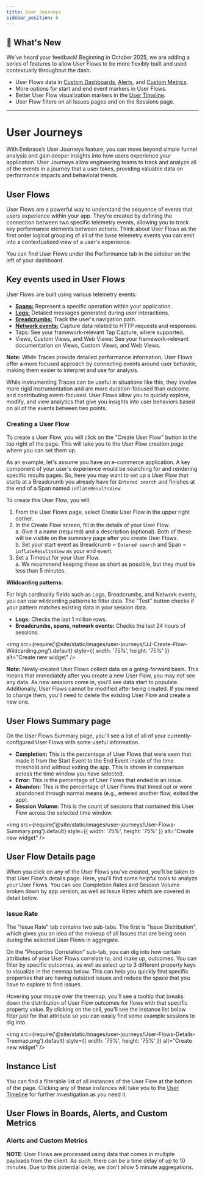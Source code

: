 ```yaml
---
title: User Journeys
sidebar_position: 6
---
```


## :tada: What's New

We've heard your feedback! Beginning in October 2025, we are adding a series of features to allow User Flows to be more flexibly built and used contextually throughout the dash.

- User Flows data in [Custom Dashboards](/product/boards/custom-dashboards.md), [Alerts](/product/alerting.md), and [Custom Metrics](/custom-metrics-api/getting-started.md).
- More options for start and end event markers in User Flows.
- Better User Flow visualization markers in the [User Timeline](/product/sessions/user-timeline.md).
- User Flow filters on all Issues pages and on the Sessions page.

---

# User Journeys

With Embrace’s User Journeys feature, you can move beyond simple funnel analysis and gain deeper insights into how users experience your application. User Journeys allow engineering teams to track and analyze all of the events in a journey that a user takes, providing valuable data on performance impacts and behavioral trends.

## User Flows

User Flows are a powerful way to understand the sequence of events that users experience within your app. They’re created by defining the connection between two specific telemetry events, allowing you to track key performance elements between actions. Think about User Flows as the first order logical grouping of all of the base telemetry events you can emit into a contextualized view of a user's experience.

You can find User Flows under the Performance tab in the sidebar on the left of your dashboard.

## Key events used in User Flows

User Flows are built using various telemetry events:

- [**Spans:**](/product/traces/technical-details) Represent a specific operation within your application.
- [**Logs:**](/product/logs/) Detailed messages generated during user interactions.
- [**Breadcrumbs:**](/android/features/breadcrumbs) Track the user's navigation path.
- [**Network events:**](/product/network/network-monitoring/) Capture data related to HTTP requests and responses.
- Taps: See your framework-relevant Tap Capture, where supported.
- Views, Custom Views, and Web Views: See your framework-relevant documentation on Views, Custom Views, and Web Views.

**Note:** While Traces provide detailed performance information, User Flows offer a more focused approach by connecting events around user behavior, making them easier to interpret and use for analysis.

While instrumenting Traces can be useful in situations like this, they involve more rigid instrumentation and are more duration-focused than outcome and contributing event-focused. User Flows allow you to quickly explore, modify, and view analytics that give you insights into user behaviors based on all of the events between two points.

### Creating a User Flow

To create a User Flow, you will click on the "Create User Flow" button in the top right of the page. This will take you to the User Flow creation page where you can set them up.

As an example, let's assume you have an e-commerce application. A key component of your user's experience would be searching for and rendering specific results pages. So, here you may want to set up a User Flow that starts at a Breadcrumb you already have for `Entered search` and finishes at the end of a Span named `inflateResultsView`.

To create this User Flow, you will:

1. From the User Flows page, select Create User Flow in the upper right corner.
2. In the Create Flow screen, fill in the details of your User Flow. \
   a. Give it a name (required) and a description (optional). Both of these will be visible on the summary page after you create User Flows.\
   b. Set your start event as Breadcrumb = `Entered search` and Span = `inflateResultsView` as your end event.
3. Set a Timeout for your User Flow.\
   a. We recommend keeping these as short as possible, but they must be less than 5 minutes.

**Wildcarding patterns:**

For high cardinality fields such as Logs, Breadcrumbs, and Network events, you can use wildcarding patterns to filter data. The "Test" button checks if your pattern matches existing data in your session data.

- **Logs:** Checks the last 1 million rows.
- **Breadcrumbs, spans, network events:** Checks the last 24 hours of sessions.

<img src={require('@site/static/images/user-journeys/UJ-Create-Flow-Wildcarding.png').default} style={{ width: '75%', height: '75%' }} alt="Create new widget" />

**Note:** Newly-created User Flows collect data on a going-forward basis. This means that immediately after you create a new User Flow, you may not see any data. As new sessions come in, you'll see data start to populate. Additionally, User Flows cannot be modified after being created. If you need to change them, you'll need to delete the existing User Flow and create a new one.

## User Flows Summary page

On the User Flows Summary page, you'll see a list of all of your currently-configured User Flows with some useful information.

- **Completion:** This is the percentage of User Flows that were seen that made it from the Start Event to the End Event inside of the time threshold and without exiting the app. This is shown in comparison across the time window you have selected.
- **Error:** This is the percentage of User Flows that ended in an issue.
- **Abandon:** This is the percentage of User Flows that timed out or were abandoned through normal means (e.g., entered another flow, exited the app).
- **Session Volume:** This is the count of sessions that contained this User Flow across the selected time window.

<img src={require('@site/static/images/user-journeys/User-Flows-Summary.png').default} style={{ width: '75%', height: '75%' }} alt="Create new widget" />

## User Flow Details page

When you click on any of the User Flows you've created, you'll be taken to that User Flow's details page. Here, you'll find some helpful tools to analyze your User Flows. You can see Completion Rates and Session Volume broken down by app version, as well as Issue Rates which are covered in detail below.

### Issue Rate

The "Issue Rate" tab contains two sub-tabs. The first is "Issue Distribution", which gives you an idea of the makeup of all Issues that are being seen during the selected User Flows in aggregate.

On the "Properties Correlation" sub-tab, you can dig into how certain attributes of your User Flows correlate to, and make up, outcomes. You can filter by specific outcomes, as well as select up to 3 different property keys to visualize in the treemap below. This can help you quickly find specific properties that are having outsized issues and reduce the space that you have to explore to find issues.

Hovering your mouse over the treemap, you'll see a tooltip that breaks down the distribution of User Flow outcomes for flows with that specific property value. By clicking on the cell, you'll see the instance list below filter just for that attribute so you can easily find some example sessions to dig into.

<img src={require('@site/static/images/user-journeys/User-Flows-Details-Treemap.png').default} style={{ width: '75%', height: '75%' }} alt="Create new widget" />

## Instance List

You can find a filterable list of all instances of the User Flow at the bottom of the page. Clicking any of these instances will take you to the [User Timeline](/product/sessions/user-timeline.md) for further investigation as you need it.

## User Flows in Boards, Alerts, and Custom Metrics

### Alerts and Custom Metrics

**NOTE**: User Flows are processed using data that comes in multiple payloads from the client. As such, there can be a time delay of up to 10 minutes. Due to this potential delay, we don't allow 5 minute aggregations.
